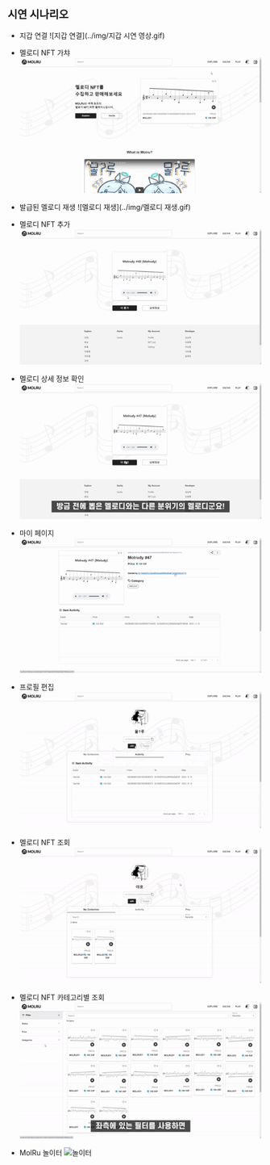 ## 시연 시나리오

- 지갑 연결
  ![지갑 연결](../img/지갑 시연 영상.gif)
- 멜로디 NFT 가챠
![가챠](../img/가챠.gif)

- 발급된 멜로디 재생
![멜로디 재생](../img/멜로디 재생.gif)

- 멜로디 NFT 추가
![추가 발급](../img/추가발급.gif)

- 멜로디 상세 정보 확인
![상세 정보](../img/상세정보.gif)

- 마이 페이지
![마이 페이지](../img/마이페이지.gif)

- 프로필 편집
![프로필 편집](../img/프로필편집.gif)

- 멜로디 NFT 조회
![전체NFT조회](../img/전체멜로디조회.gif)

- 멜로디 NFT 카테고리별 조회
![카테고리별 조회](../img/카테고리별조회.gif)

- MolRu 놀이터
![놀이터](../img/놀이터.gif)